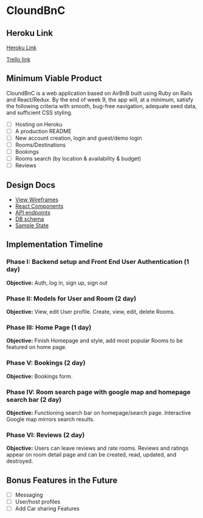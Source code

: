 # CloundBnC


## Heroku Link

[Heroku Link](https://heroku.com)

[Trello link](https://trello.com/b/k9OscXud/cloudbnc)

## Minimum Viable Product

CloundBnC is a web application based on AirBnB built using Ruby on Rails and React/Redux. By the end of week 9, the app will, at a minimum, satisfy the following criteria with smooth, bug-free navigation, adequate seed data, and sufficient CSS styling.

- [ ] Hosting on Heroku
- [ ] A production README
- [ ] New account creation, login and guest/demo login
- [ ] Rooms/Destinations
- [ ] Bookings
- [ ] Rooms search (by location & availability & budget)
- [ ] Reviews

## Design Docs
- [View Wireframes](./wireframes)
- [React Components](./component-hierarchy.md)
- [API endpoints](./api-endpoints.md)
- [DB schema](./schema.md)
- [Sample State](./sample-state.md)

## Implementation Timeline

### Phase I: Backend setup and Front End User Authentication (1 day)

**Objective:** Auth, log in, sign up, sign out

### Phase II: Models for User and Room (2 day)

**Objective:** View, edit User profile. Create, view, edit, delete Rooms.

### Phase III: Home Page (1 day)

**Objective:** Finish Homepage and style, add most popular Rooms to be featured on home page.

### Phase V: Bookings (2 day)

**Objective:** Bookings form.

### Phase IV: Room search page with google map and homepage search bar (2 day)

**Objective:** Functioning search bar on homepage/search page. Interactive Google map mirrors search results.

### Phase VI: Reviews (2 day)

**Objective:** Users can leave reviews and rate rooms. Reviews and ratings appear on room detail page and can be created, read, updated, and destroyed.


## Bonus Features in the Future
- [ ] Messaging
- [ ] User/host profiles
- [ ] Add Car sharing Features
